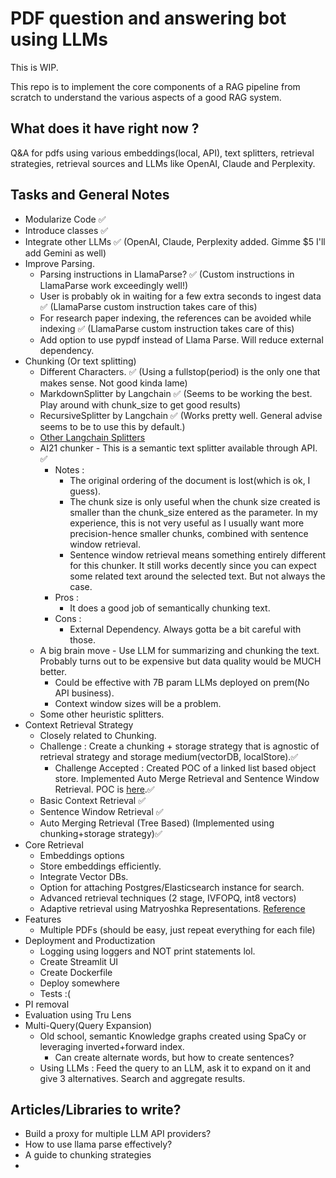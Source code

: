 # PDF question and answering bot using LLMs

This is WIP.

This repo is to implement the core components of a RAG pipeline from scratch to understand the various aspects of a good RAG system.


## What does it have right now ?

Q&A for pdfs using various embeddings(local, API), text splitters, retrieval strategies, retrieval sources and LLMs like OpenAI, Claude and Perplexity.


## Tasks and General Notes

- Modularize Code ✅
- Introduce classes ✅
- Integrate other LLMs ✅ (OpenAI, Claude, Perplexity added. Gimme $5 I'll add Gemini as well)
- Improve Parsing.
  - Parsing instructions in LlamaParse? ✅ (Custom instructions in LlamaParse work exceedingly well!)
  - User is probably ok in waiting for a few extra seconds to ingest data ✅ (LlamaParse custom instruction takes care of this)
  - For research paper indexing, the references can be avoided while indexing ✅ (LlamaParse custom instruction takes care of this)
  - Add option to use pypdf instead of Llama Parse. Will reduce external dependency.
- Chunking (Or text splitting)
  - Different Characters. ✅ (Using a fullstop(period) is the only one that makes sense. Not good kinda lame)
  - MarkdownSplitter by Langchain ✅ (Seems to be working the best. Play around with chunk_size to get good results)
  - RecursiveSplitter by Langchain ✅ (Works pretty well. General advise seems to be to use this by default.)
  - [Other Langchain Splitters](https://api.python.langchain.com/en/latest/text_splitters_api_reference.html)
  - AI21 chunker - This is a semantic text splitter available through API. ✅
    - Notes : 
      - The original ordering of the document is lost(which is ok, I guess).
      - The chunk size is only useful when the chunk size created is smaller than the chunk_size entered as the parameter. In my experience, this is not very useful as I usually want more precision-hence smaller chunks, combined with sentence window retrieval.
      - Sentence window retrieval means something entirely different for this chunker. It still works decently since you can expect some related text around the selected text. But not always the case. 
    - Pros :
      - It does a good job of semantically chunking text.
    - Cons :
      - External Dependency. Always gotta be a bit careful with those.
  - A big brain move - Use LLM for summarizing and chunking the text. Probably turns out to be expensive but data quality would be MUCH better. 
    - Could be effective with 7B param LLMs deployed on prem(No API business).
    - Context window sizes will be a problem.
  - Some other heuristic splitters.
- Context Retrieval Strategy
  - Closely related to Chunking.
  - Challenge : Create a chunking + storage strategy that is agnostic of retrieval strategy and storage medium(vectorDB, localStore).✅
    - Challenge Accepted : Created POC of a linked list based object store. Implemented Auto Merge Retrieval and Sentence Window Retrieval. POC is [here](https://github.com/ujjwalm29/pdf-reader/blob/main/ingestion/chunking/ChunkingController.py).✅   
  - Basic Context Retrieval ✅
  - Sentence Window Retrieval ✅
  - Auto Merging Retrieval (Tree Based) (Implemented using chunking+storage strategy)✅
- Core Retrieval
  - Embeddings options 
  - Store embeddings efficiently.
  - Integrate Vector DBs.
  - Option for attaching Postgres/Elasticsearch instance for search.
  - Advanced retrieval techniques (2 stage, IVFOPQ, int8 vectors)
  - Adaptive retrieval using Matryoshka Representations. [Reference](https://ujjwalm29.medium.com/matryoshka-representation-learning-a-guide-to-faster-semantic-search-1c9025543530) 
- Features 
  - Multiple PDFs (should be easy, just repeat everything for each file)
- Deployment and Productization 
  - Logging using loggers and NOT print statements lol.
  - Create Streamlit UI
  - Create Dockerfile
  - Deploy somewhere
  - Tests :(
- PI removal 
- Evaluation using Tru Lens
- Multi-Query(Query Expansion)
  - Old school, semantic Knowledge graphs created using SpaCy or leveraging inverted+forward index.
    - Can create alternate words, but how to create sentences?
  - Using LLMs : Feed the query to an LLM, ask it to expand on it and give 3 alternatives. Search and aggregate results.



## Articles/Libraries to write?

- Build a proxy for multiple LLM API providers?
- How to use llama parse effectively?
- A guide to chunking strategies
- 